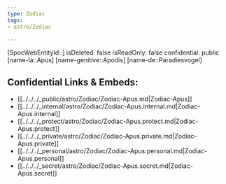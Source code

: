 ```yaml
---
type: Zodiac
tags:
- astro/Zodiac

---
```

[SpocWebEntityId::]
isDeleted: false
isReadOnly: false
confidential: public
[name-la::Apus]
[name-genitive::Apodis]
[name-de::Paradiesvogel]


## Confidential Links & Embeds: 
- [[../../../_public/astro/Zodiac/Zodiac-Apus.md|Zodiac-Apus]] 
- [[../../../_internal/astro/Zodiac/Zodiac-Apus.internal.md|Zodiac-Apus.internal]] 
- [[../../../_protect/astro/Zodiac/Zodiac-Apus.protect.md|Zodiac-Apus.protect]] 
- [[../../../_private/astro/Zodiac/Zodiac-Apus.private.md|Zodiac-Apus.private]] 
- [[../../../_personal/astro/Zodiac/Zodiac-Apus.personal.md|Zodiac-Apus.personal]] 
- [[../../../_secret/astro/Zodiac/Zodiac-Apus.secret.md|Zodiac-Apus.secret]] 
